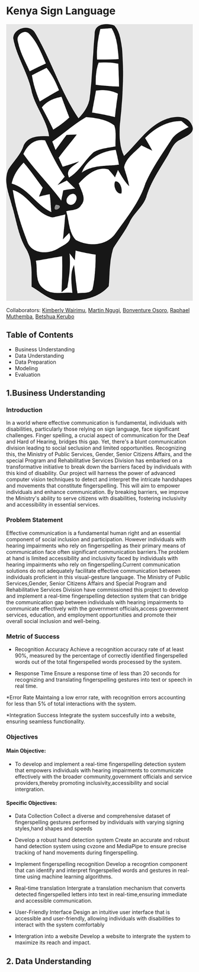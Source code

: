 # Kenya Sign Language

![ksl image](https://github.com/BetshuaK/The_Black_Tide/blob/main/ksl%20image.png?raw=true)

Collaborators: [Kimberly Wairimu](https://github.com/KimberlyWairimu), [Martin Ngugi](https://github.com/martin-ngugi), [Bonventure Osoro](https://github.com/osoroSan), [Raphael Muthemba](https://github.com/Rafael-Muthemba), [Betshua Kerubo](https://github.com/BetshuaK)

## Table of Contents

* Business Understanding
* Data Understanding
* Data Preparation
* Modeling
* Evaluation

## 1.Business Understanding

### Introduction

In a world where effective communication is fundamental, individuals with disabilities, particularly those relying on sign language, face significant challenges. Finger spelling, a crucial aspect of communication for the Deaf and Hard of Hearing, bridges this gap. Yet, there's a blunt communication division leading to social seclusion and limited opportunities. Recognizing this, the Ministry of Public Services, Gender, Senior Citizens Affairs, and the special Program and Rehabilitative Services Division has embarked on a transformative initiative to break down the barriers faced by individuals with this kind of disability. Our project will harness the power of advanced computer vision techniques to detect and interpret the intricate handshapes and movements that constitute fingerspelling. This will aim to empower individuals and enhance communication. By breaking barriers, we improve the Ministry's ability to serve citizens with disabilities, fostering inclusivity and accessibility in essential services.

### Problem Statement

Effective communication is a fundamental human right and an essential component of social inclusion and participation. However individuals with hearing impairments who rely on fingerspelling as their primary means of communication face often significant communication barriers.The problem at hand is limited accessibility and inclusivity faced by individuals with hearing impairments who rely on fingerspelling.Current communication solutions do not adequately facilitate effective communication between individuals proficient in this visual-gesture language. The Ministry of Public Services,Gender, Senior Citizens Affairs and Special Program and Rehabilitative Services Division have commissioned this project to develop and implement a real-time fingerspelling detection system that can bridge the communication gap between individuals with hearing impairments to communicate effectively with the government officials,access government services, education, and employment opportunities and promote their overall social inclusion and well-being.

### Metric of Success

* Recognition Accuracy
Achieve a recognition accuracy rate of at least 90%, measured by the percentage of correctly identified fingerspelled words out of the total fingerspelled words processed by the system.

 * Response Time
Ensure a response time of less than 20 seconds for recognizing and translating fingerspelling gestures into text or speech in real time.

*Error Rate
Maintaing a low error rate, with recognition errors accounting for less than 5% of total interactions with the system.

*Integration Success
Integrate the system succesfully into a website, ensuring seamless functionality.

### Objectives

#### Main Objective: 

* To develop and implement a real-time fingerspelling detection system that empowers individuals with hearing impairments to communicate effectively with the broader community,government officials and service providers,thereby promoting inclusivity,accessibility and social intergration.

#### Specific Objectives:

* Data Collection
Collect a diverse and comprehensive dataset of fingerspelling gestures performed by individuals with varying signing styles,hand shapes and speeds

* Develop a robust hand detection system
Create an accurate and robust hand detection system using cvzone and MediaPipe to ensure precise tracking of hand movements during fingerspelling.

* Implement fingerspelling recognition
Develop a recogntion component that can identify and interpret fingerspelled words and gestures in real-time using machine learning algorithms.

* Real-time translation
Intergrate a translation mechanism that converts detected fingerspelled letters into text in real-time,ensuring immediate and accessible communication.

* User-Friendly Interface
Design an intuitive user interface that is accessible and user-friendly, allowing individuals with disabilities to interact with the system comfortably

* Intergration into a website
Develop a website to intergrate the system to maximize its reach and impact.

## 2. Data Understanding


